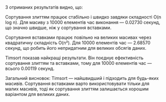  З отриманих результатів видно, що:

Сортування злиттям працює стабільно і швидко завдяки складності O(n log n). Для масиву з 10000 елементів час виконання — 0.02730 секунд, що значно швидше, ніж у сортування вставками.

Сортування вставками працює повільно на великих масивах через квадратичну складність O(n²). Для 10000 елементів час — 2.68570 секунд, що робить його непридатним для великих обсягів даних.

Timsort показав найкращі результати. Він поєднує ефективність сортування злиттям та вставками, тому для 10000 елементів час — всього 0.00119 секунд.

Загальний висновок:
Timsort — найшвидший і підходить для будь-яких масивів. Сортування вставками варто використовувати тільки для малих масивів, тоді як сортування злиттям залишається хорошим варіантом для великих даних.